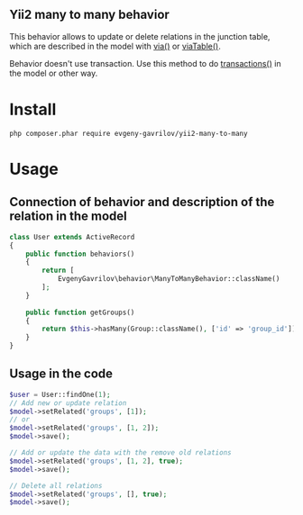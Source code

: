 Yii2 many to many behavior
------------------------

This behavior allows to update or delete relations in the junction table, which are described in the model with
[via()](http://www.yiiframework.com/doc-2.0/yii-db-activerelationtrait.html#via%28%29-detail)
or
[viaTable()](http://www.yiiframework.com/doc-2.0/yii-db-activequery.html#viaTable%28%29-detail).

Behavior doesn't use transaction. Use this method to do [transactions()](http://www.yiiframework.com/doc-2.0/yii-db-activerecord.html#transactions%28%29-detail)
in the model or other way.

# Install
```
php composer.phar require evgeny-gavrilov/yii2-many-to-many
```

# Usage

## Connection of behavior and description of the relation in the model
```php
class User extends ActiveRecord
{
    public function behaviors()
    {
        return [
            EvgenyGavrilov\behavior\ManyToManyBehavior::className()
        ];
    }
    
    public function getGroups()
    {
        return $this->hasMany(Group::className(), ['id' => 'group_id'])->viaTable('user_group', ['user_id' => 'id']);
    }
}
```

## Usage in the code
```php
$user = User::findOne(1);
// Add new or update relation
$model->setRelated('groups', [1]);
// or
$model->setRelated('groups', [1, 2]);
$model->save();

// Add or update the data with the remove old relations
$model->setRelated('groups', [1, 2], true);
$model->save();

// Delete all relations
$model->setRelated('groups', [], true);
$model->save();
```